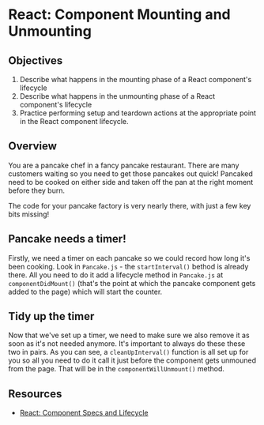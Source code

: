 # React: Component Mounting and Unmounting

## Objectives

1. Describe what happens in the mounting phase of a React component's lifecycle
2. Describe what happens in the unmounting phase of a React component's
   lifecycle
3. Practice performing setup and teardown actions at the appropriate point in
   the React component lifecycle.

## Overview

You are a pancake chef in a fancy pancake restaurant. There are many customers waiting so you need to get those pancakes out quick! Pancaked need to be cooked on either side and taken off the pan at the right moment before they burn.

The code for your pancake factory is very nearly there, with just a few key bits missing!

## Pancake needs a timer!

Firstly, we need a timer on each pancake so we could record how long it's been cooking. Look in `Pancake.js` - the `startInterval()` bethod is already there. All you need to do it add a lifecycle method in `Pancake.js` at `componentDidMount()` (that's the point at which the pancake component gets added to the page) which will start the counter.


## Tidy up the timer

Now that we've set up a timer, we need to make sure we also remove it as soon as it's not needed anymore. It's important to always do these these two in pairs. As you can see, a `cleanUpInterval()` function is all set up for you so all you need to do it call it just before the component gets unmouned from the page. That will be in the `componentWillUnmount()` method.


## Resources

- [React: Component Specs and Lifecycle](https://facebook.github.io/react/docs/component-specs.html)
